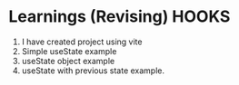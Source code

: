 # Learnings (Revising) HOOKS

1. I have created project using vite
2. Simple useState example
3. useState object example
4. useState with previous state example.

